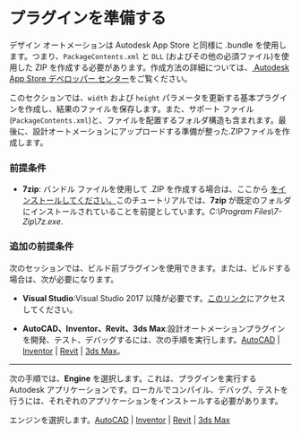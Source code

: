 # プラグインを準備する

デザイン オートメーションは Autodesk App Store と同様に .bundle を使用します。つまり、`PackageContents.xml` と `DLL` (およびその他の必須ファイル)を使用した ZIP を作成する必要があります。作成方法の詳細については、[ Autodesk App Store デベロッパー センター](https://www.autodesk.com/developer-network/app-store)をご覧ください。

このセクションでは、`width` および `height` パラメータを更新する基本プラグインを作成し、結果のファイルを保存します。また、サポート ファイル(`PackageContents.xml`)と、ファイルを配置するフォルダ構造も含まれます。最後に、設計オートメーションにアップロードする準備が整った.ZIPファイルを作成します。

### 前提条件

- **7zip**\: バンドル ファイルを使用して .ZIP を作成する場合は、ここから [をインストールしてください。](https://www.7-zip.org/)このチュートリアルでは、**7zip** が既定のフォルダにインストールされていることを前提としています。_C:\\Program Files\\7-Zip\\7z.exe_.

### 追加の前提条件 

次のセッションでは、ビルド前プラグインを使用できます。または、ビルドする場合は、次が必要になります。

- **Visual Studio**:Visual Studio 2017 以降が必要です。[このリンク](https://visualstudio.microsoft.com/vs/)にアクセスしてください。

- **AutoCAD、Inventor、Revit、3ds Max**:設計オートメーションプラグインを開発、テスト、デバッグするには、次の手順を実行します。[AutoCAD](https://www.autodesk.com/products/autocad/overview) | [Inventor](https://www.autodesk.com/products/inventor/overview) | [Revit](https://www.autodesk.com/products/revit/overview) | [3ds Max](https://www.autodesk.com/products/3ds-max/overview)。

***

次の手順では、**Engine** を選択します。これは、プラグインを実行する Autodesk アプリケーションです。ローカルでコンパイル、デバッグ、テストを行うには、それぞれのアプリケーションをインストールする必要があります。

エンジンを選択します。[AutoCAD](/designautomation/appbundle/engines/autocad) | [Inventor](/designautomation/appbundle/engines/inventor) | [Revit](/designautomation/appbundle/engines/revit) | [3ds Max](/designautomation/appbundle/engines/max)